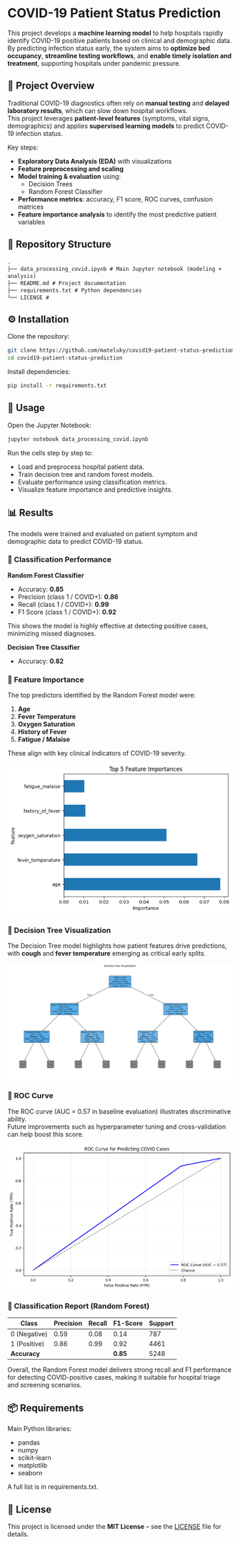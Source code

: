 # COVID-19 Patient Status Prediction

This project develops a **machine learning model** to help hospitals rapidly identify COVID-19 positive patients based on clinical and demographic data.  
By predicting infection status early, the system aims to **optimize bed occupancy**, **streamline testing workflows**, and **enable timely isolation and treatment**, supporting hospitals under pandemic pressure.


## 📌 Project Overview

Traditional COVID-19 diagnostics often rely on **manual testing** and **delayed laboratory results**, which can slow down hospital workflows.  
This project leverages **patient-level features** (symptoms, vital signs, demographics) and applies **supervised learning models** to predict COVID-19 infection status.  

Key steps:
- **Exploratory Data Analysis (EDA)** with visualizations
- **Feature preprocessing and scaling**
- **Model training & evaluation** using:
  - Decision Trees
  - Random Forest Classifier
- **Performance metrics**: accuracy, F1 score, ROC curves, confusion matrices
- **Feature importance analysis** to identify the most predictive patient variables

## 📂 Repository Structure
```
.
├── data_processing_covid.ipynb # Main Jupyter notebook (modeling + analysis)
├── README.md # Project documentation
├── requirements.txt # Python dependencies
└── LICENSE # 
```

## ⚙️ Installation

Clone the repository:

```bash
git clone https://github.com/mateluky/covid19-patient-status-prediction.git
cd covid19-patient-status-prediction
```

Install dependencies:

```bash
pip install -r requirements.txt
```

## 🚀 Usage

Open the Jupyter Notebook:
```bash
jupyter notebook data_processing_covid.ipynb
```

Run the cells step by step to:
- Load and preprocess hospital patient data.
- Train decision tree and random forest models.
- Evaluate performance using classification metrics.
- Visualize feature importance and predictive insights.

## 📊 Results

The models were trained and evaluated on patient symptom and demographic data to predict COVID-19 status.

### 🔹 Classification Performance
**Random Forest Classifier**
- Accuracy: **0.85**
- Precision (class 1 / COVID+): **0.86**
- Recall (class 1 / COVID+): **0.99**
- F1 Score (class 1 / COVID+): **0.92**

This shows the model is highly effective at detecting positive cases, minimizing missed diagnoses.

**Decision Tree Classifier**
- Accuracy: **0.82**


### 🔹 Feature Importance
The top predictors identified by the Random Forest model were:

1. **Age**
2. **Fever Temperature**
3. **Oxygen Saturation**
4. **History of Fever**
5. **Fatigue / Malaise**

These align with key clinical indicators of COVID-19 severity.

![Feature Importance](assets/feature_importance.png)


### 🔹 Decision Tree Visualization
The Decision Tree model highlights how patient features drive predictions, with **cough** and **fever temperature** emerging as critical early splits.

![Decision Tree](assets/decision_tree.png)


### 🔹 ROC Curve
The ROC curve (AUC = 0.57 in baseline evaluation) illustrates discriminative ability.  
Future improvements such as hyperparameter tuning and cross-validation can help boost this score.

![ROC Curve](assets/roc_curve.png)


### 🔹 Classification Report (Random Forest)

| Class | Precision | Recall | F1-Score | Support |
|-------|-----------|--------|----------|---------|
| 0 (Negative) | 0.59 | 0.08 | 0.14 | 787 |
| 1 (Positive) | 0.86 | 0.99 | 0.92 | 4461 |
| **Accuracy** |      |      | **0.85** | 5248 |


Overall, the Random Forest model delivers strong recall and F1 performance for detecting COVID-positive cases, making it suitable for hospital triage and screening scenarios.


## 📦 Requirements

Main Python libraries:

- pandas
- numpy
- scikit-learn
- matplotlib
- seaborn

A full list is in requirements.txt.

## 📝 License

This project is licensed under the **MIT License** – see the [LICENSE](LICENSE) file for details.


